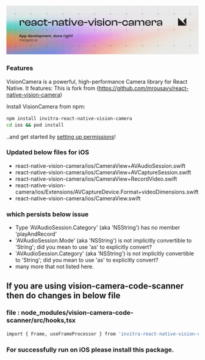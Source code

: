 <a href="https://margelo.io">
  <picture>
    <source media="(prefers-color-scheme: dark)" srcset="img/banner-light.png" />
    <source media="(prefers-color-scheme: light)" srcset="img/banner-light.png" />
    <img alt="VisionCamera" src="img/banner-light.png" />
  </picture>
</a>

<br />

### Features

VisionCamera is a powerful, high-performance Camera library for React Native. It features:
This is fork from (https://github.com/mrousavy/react-native-vision-camera)

Install VisionCamera from npm:

```sh
npm install invitra-react-native-vision-camera
cd ios && pod install
```

..and get started by [setting up permissions](https://react-native-vision-camera.com/docs/guides)!

### Updated below files for iOS 

* react-native-vision-camera/ios/CameraView+AVAudioSession.swift
* react-native-vision-camera/ios/CameraView+AVCaptureSession.swift
* react-native-vision-camera/ios/CameraView+RecordVideo.swift
* react-native-vision-camera/ios/Extensions/AVCaptureDevice.Format+videoDimensions.swift
* react-native-vision-camera/ios/CameraView.swift

### which persists below issue

* Type 'AVAudioSession.Category' (aka 'NSString') has no member 'playAndRecord'
* 'AVAudioSession.Mode' (aka 'NSString') is not implicitly convertible to 'String'; did you mean to use 'as' to explicitly convert?
* 'AVAudioSession.Category' (aka 'NSString') is not implicitly convertible to 'String'; did you mean to use 'as' to explicitly convert?
* many more that not listed here.


## If you are using vision-camera-code-scanner then do changes in below file 
### file : node_modules/vision-camera-code-scanner/src/hooks,tsx

```sh
import { Frame, useFrameProcessor } from 'invitra-react-native-vision-camera';
```

### For successfully run on iOS please install this package.

  





